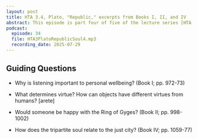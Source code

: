 ```yaml
---
layout: post
title: HTA 3.4, Plato, "Republic," excerpts from Books I, II, and IV
abstract: This episode is part four of five of the lecture series [HTA 3] on Plato's "Republic," excerpts from Books I, II, and IV.
podcast:
  episode: 34
  file: HTA3PlatoRepublicSoul4.mp3
  recording_date: 2025-07-29
---
```


## Guiding Questions

* Why is listening important to personal wellbeing? (Book I; pp. 972-73)

* What determines virtue? How can objects have different virtues from humans? [arete]

* Would someone be happy with the Ring of Gyges? (Book II; pp. 998-1002)

* How does the tripartite soul relate to the just city? (Book IV; pp. 1059-77)
